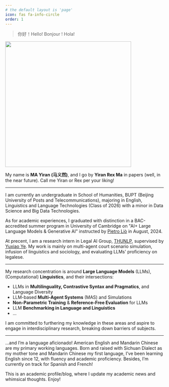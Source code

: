 ```yaml
---
# the default layout is 'page'
icon: fas fa-info-circle
order: 1
---
```


> 你好！Hello! Bonjour ! Hola!

<img src="https://github.com/user-attachments/assets/66e1723f-a2ef-44d9-bb8d-6a69c1e34ca6" width="400">


My name is **MA Yiran (马义然)**, and I go by **Yiran Rex Ma** in papers (well, in the near future). Call me Yiran or Rex per your liking!

---

I am currently an undergraduate in School of Humanities, BUPT (Beijing University of Posts and Telecommunications), majoring in English, Linguistics and Language Technologies (Class of 2026) with a minor in Data Science and Big Data Technologies. 

As for academic experiences, I graduated with distinction in a BAC-accredited summer program in University of Cambridge on "AI+ Large Language Models & Generative AI" instructed by [Pietro Liò](https://www.cst.cam.ac.uk/people/pl219) in August, 2024.

At precent, I am a research intern in Legal AI Group, [THUNLP](https://nlp.csai.tsinghua.edu.cn), supervised by [Yuxiao Ye](https://yeyuxiao.github.io). My work is mainly on multi-agent court scenario simulation, infusion of linguistics and sociology, and evaluating LLMs' proficiency on legalese. 

---

My research concentration is around **Large Language Models** (LLMs), (Computational) **Linguistics**, and their intersections: 

- LLMs in **Multilinguality, Contrastive Syntax and Pragmatics**, and Language Diversity
- LLM-based **Multi-Agent Systems** (MAS) and Simulations
- **Non-Parametric Training** & **Reference-Free Evaluation** for LLMs
- LLM **Benchmarking in Language and Linguistics**
- ...

I am committed to furthering my knowledge in these areas and aspire to engage in interdisciplinary research, breaking down barriers of subjects.

---

...and I’m a language aficionado! American English and Mandarin Chinese are my primary working languages. Born and raised with Sichuan Dialect as my mother tone and Mandarin Chinese my first language, I’ve been learning English since 12, with fluency and academic proficiency. Besides, I’m currently on track for Spanish and French!

This is an academic profile/blog, where I update my academic news and whimsical thoughts. Enjoy!
